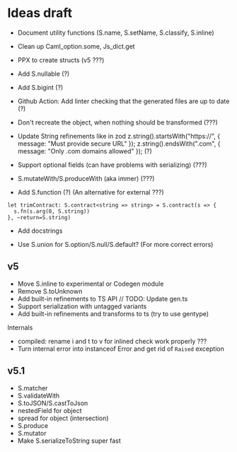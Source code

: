 # Ideas draft

- Document utility functions (S.name, S.setName, S.classify, S.inline)

- Clean up Caml_option.some, Js_dict.get

- PPX to create structs (v5 ???)

- Add S.nullable (?)

- Add S.bigint (?)

- Github Action: Add linter checking that the generated files are up to date (?)

- Don't recreate the object, when nothing should be transformed (???)

- Update String refinements like in zod
  z.string().startsWith("https://", { message: "Must provide secure URL" });
  z.string().endsWith(".com", { message: "Only .com domains allowed" }); (?)

- Support optional fields (can have problems with serializing) (???)

- S.mutateWith/S.produceWith (aka immer) (???)

- Add S.function (?) (An alternative for external ???)

```
let trimContract: S.contract<string => string> = S.contract(s => {
  s.fn(s.arg(0, S.string))
}, ~return=S.string)
```

- Add docstrings

- Use S.union for S.option/S.null/S.default? (For more correct errors)

## v5

- Move S.inline to experimental or Codegen module
- Remove S.toUnknown
- Add built-in refinements to TS API
  // TODO: Update gen.ts
- Support serialization with untagged variants
- Add built-in refinements and transforms to ts (try to use gentype)

Internals

- compiled: rename i and t to v for inlined check work properly ???
- Turn internal error into instanceof Error and get rid of `Raised` exception

## v5.1

- S.matcher
- S.validateWith
- S.toJSON/S.castToJson
- nestedField for object
- spread for object (intersection)
- S.produce
- S.mutator
- Make S.serializeToString super fast
